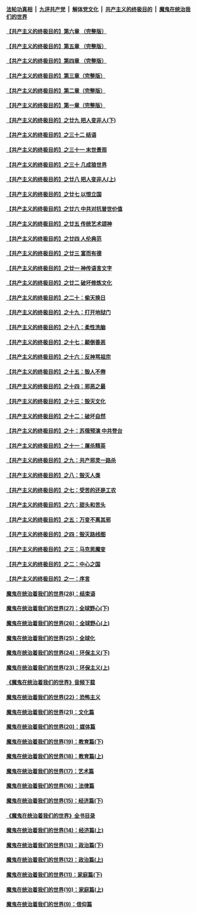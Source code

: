 ####  [法轮功真相](../../../../basic/blob/master/README.md?t=03011152) &nbsp;|&nbsp; [九评共产党](../../../../9ping.md/blob/master/README.md?t=03011152) &nbsp;|&nbsp; [解体党文化](../../../../jtdwh.md/blob/master/README.md?t=03011152)  &nbsp;|&nbsp; [共产主义的终极目的](../../../../gczydzjmd.md/blob/master/README.md?t=03011152) &nbsp;|&nbsp; [魔鬼在统治我们的世界](../../../../mgztzwmdsj.md/blob/master/README.md?t=03011152) 

#### [【共产主义的终极目的】第六章 （完整版）](../pages/nsc422/n11428913.md?t=03011152) 

#### [【共产主义的终极目的】第五章 （完整版）](../pages/nsc422/n11428912.md?t=03011152) 

#### [【共产主义的终极目的】第四章 （完整版）](../pages/nsc422/n11428907.md?t=03011152) 

#### [【共产主义的终极目的】第三章（完整版）](../pages/nsc422/n11428848.md?t=03011152) 

#### [【共产主义的终极目的】第二章（完整版）](../pages/nsc422/n11428831.md?t=03011152) 

#### [【共产主义的终极目的】第一章（完整版）](../pages/nsc422/n11417651.md?t=03011152) 

#### [【共产主义的终极目的】之廿九 把人变非人(下)](../pages/nsc422/n11344140.md?t=03011152) 

#### [【共产主义的终极目的】之三十二 结语](../pages/nsc422/n11360535.md?t=03011152) 

#### [【共产主义的终极目的】之三十一 末世景观](../pages/nsc422/n11351129.md?t=03011152) 

#### [【共产主义的终极目的】之三十 几成狼世界](../pages/nsc422/n11348280.md?t=03011152) 

#### [【共产主义的终极目的】之廿八 把人变非人(上)](../pages/nsc422/n11340492.md?t=03011152) 

#### [【共产主义的终极目的】之廿七 以恨立国](../pages/nsc422/n11336944.md?t=03011152) 

#### [【共产主义的终极目的】之廿六 中共对抗普世价值](../pages/nsc422/n11324785.md?t=03011152) 

#### [【共产主义的终极目的】之廿五 传统艺术颂神](../pages/nsc422/n11296396.md?t=03011152) 

#### [【共产主义的终极目的】之廿四 人伦典范](../pages/nsc422/n11296397.md?t=03011152) 

#### [【共产主义的终极目的】之廿三 富而有德](../pages/nsc422/n11283598.md?t=03011152) 

#### [【共产主义的终极目的】之廿一 神传语言文字](../pages/nsc422/n11263265.md?t=03011152) 

#### [【共产主义的终极目的】之廿二 破坏修炼文化](../pages/nsc422/n11245728.md?t=03011152) 

#### [【共产主义的终极目的】之二十：偷天换日](../pages/nsc422/n11238846.md?t=03011152) 

#### [【共产主义的终极目的】之十九：打开地狱门](../pages/nsc422/n11206376.md?t=03011152) 

#### [【共产主义的终极目的】之十八：柔性洗脑](../pages/nsc422/n11199994.md?t=03011152) 

#### [【共产主义的终极目的】之十七：颠倒善恶](../pages/nsc422/n11179782.md?t=03011152) 

#### [【共产主义的终极目的】之十六：反神骂祖宗](../pages/nsc422/n11166798.md?t=03011152) 

#### [【共产主义的终极目的】之十五：毁人不倦](../pages/nsc422/n11166792.md?t=03011152) 

#### [【共产主义的终极目的】之十四：邪恶之最](../pages/nsc422/n11150249.md?t=03011152) 

#### [【共产主义的终极目的】之十三：毁灭文化](../pages/nsc422/n11135227.md?t=03011152) 

#### [【共产主义的终极目的】之十二：破坏自然](../pages/nsc422/n11135214.md?t=03011152) 

#### [【共产主义的终极目的】之十：苏俄预演 中共登台](../pages/nsc422/n11118424.md?t=03011152) 

#### [【共产主义的终极目的】之十一：屠杀精英](../pages/nsc422/n11118442.md?t=03011152) 

#### [【共产主义的终极目的】之九：共产邪灵一路杀](../pages/nsc422/n11114139.md?t=03011152) 

#### [【共产主义的终极目的】之八：毁灭人类](../pages/nsc422/n11108503.md?t=03011152) 

#### [【共产主义的终极目的】之七：受苦的还是工农](../pages/nsc422/n11101809.md?t=03011152) 

#### [【共产主义的终极目的】之六：甜头和苦头](../pages/nsc422/n11096971.md?t=03011152) 

#### [【共产主义的终极目的】之五：万变不离其邪](../pages/nsc422/n11091285.md?t=03011152) 

#### [【共产主义的终极目的】之四：毁灭路线图](../pages/nsc422/n11086284.md?t=03011152) 

#### [【共产主义的终极目的】之三：马克思魔变](../pages/nsc422/n11061941.md?t=03011152) 

#### [【共产主义的终极目的】之二：中心之国](../pages/nsc422/n11047728.md?t=03011152) 

#### [【共产主义的终极目的】之一：序言](../pages/nsc422/n11086077.md?t=03011152) 

#### [魔鬼在统治着我们的世界(28)：结束语](../pages/nsc422/n10936246.md?t=03011152) 

#### [魔鬼在统治着我们的世界(27)：全球野心(下)](../pages/nsc422/n10928319.md?t=03011152) 

#### [魔鬼在统治着我们的世界(26)：全球野心(上)](../pages/nsc422/n10900318.md?t=03011152) 

#### [魔鬼在统治着我们的世界(25)：全球化](../pages/nsc422/n10788205.md?t=03011152) 

#### [魔鬼在统治着我们的世界(24)：环保主义(下)](../pages/nsc422/n10695307.md?t=03011152) 

#### [魔鬼在统治着我们的世界(23)：环保主义(上)](../pages/nsc422/n10688613.md?t=03011152) 

#### [《魔鬼在统治着我们的世界》音频下载](../pages/nsc422/n10635553.md?t=03011152) 

#### [魔鬼在统治着我们的世界(22)：恐怖主义](../pages/nsc422/n10614727.md?t=03011152) 

#### [魔鬼在统治着我们的世界(21)：文化篇](../pages/nsc422/n10597706.md?t=03011152) 

#### [魔鬼在统治着我们的世界(20)：媒体篇](../pages/nsc422/n10586579.md?t=03011152) 

#### [魔鬼在统治着我们的世界(19)：教育篇(下)](../pages/nsc422/n10564808.md?t=03011152) 

#### [魔鬼在统治着我们的世界(18)：教育篇(上)](../pages/nsc422/n10526970.md?t=03011152) 

#### [魔鬼在统治着我们的世界(17)：艺术篇](../pages/nsc422/n10499093.md?t=03011152) 

#### [魔鬼在统治着我们的世界(16)：法律篇](../pages/nsc422/n10485969.md?t=03011152) 

#### [魔鬼在统治着我们的世界(15)：经济篇(下)](../pages/nsc422/n10469975.md?t=03011152) 

#### [《魔鬼在统治着我们的世界》全书目录](../pages/nsc422/n10464261.md?t=03011152) 

#### [魔鬼在统治着我们的世界(14)：经济篇(上)](../pages/nsc422/n10457370.md?t=03011152) 

#### [魔鬼在统治着我们的世界(13)：政治篇(下)](../pages/nsc422/n10448270.md?t=03011152) 

#### [魔鬼在统治着我们的世界(12)：政治篇(上)](../pages/nsc422/n10444576.md?t=03011152) 

#### [魔鬼在统治着我们的世界(11)：家庭篇(下)](../pages/nsc422/n10440961.md?t=03011152) 

#### [魔鬼在统治着我们的世界(10)：家庭篇(上)](../pages/nsc422/n10435448.md?t=03011152) 

#### [魔鬼在统治着我们的世界(9)：信仰篇](../pages/nsc422/n10432159.md?t=03011152) 

